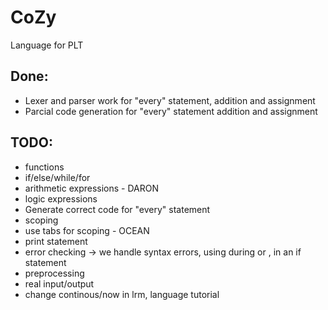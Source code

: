 CoZy
====

Language for PLT

Done:
-----
- Lexer and parser work for "every" statement, addition and assignment
- Parcial code generation for "every" statement addition and assignment

TODO:
-----
- functions
- if/else/while/for
- arithmetic expressions - DARON
- logic expressions
- Generate correct code for "every" statement 
- scoping
- use tabs for scoping - OCEAN
- print statement
- error checking -> we handle syntax errors, using during or , in an if statement
- preprocessing
- real input/output
- change continous/now in lrm, language tutorial
